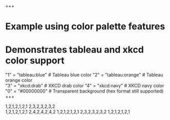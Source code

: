 +++
# Example using color palette features
# Demonstrates tableau and xkcd color support
"1" = "tableau:blue"   # Tableau blue color
"2" = "tableau:orange" # Tableau orange color  
"3" = "xkcd:drab"     # XKCD drab color
"4" = "xkcd:navy"     # XKCD navy color
"0" = "#00000000"     # Transparent background (hex format still supported)
+++

1,2,1,2,1,2,1
2,3,2,3,2,3,2  
1,2,1,2,1,2,1
2,4,2,4,2,4,2
1,2,1,2,1,2,1
2,3,2,3,2,3,2
1,2,1,2,1,2,1